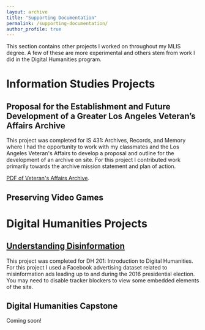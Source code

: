 ```yaml
---
layout: archive
title: "Supporting Documentation"
permalink: /supporting-documentation/
author_profile: true
---
```


This section contains other projects I worked on throughout my MLIS degree. A few of these are more experimental and others stem from work I did in the Digital Humanities program.

Information Studies Projects
======

Proposal for the Establishment and Future Development of a Greater Los Angeles Veteran’s Affairs Archive
------

This project was completed for IS 431: Archives, Records, and Memory where I had the opportunity to work with my classmates and the Los Angeles Veteran's Affairs to develop a proposal and outline for the development of an archive on site. For this project I contributed work primarily towards the archive mission statement and plan of action.

[PDF of Veteran's Affairs Archive](/files/VeteransAffairsArchive.pdf).

Preserving Video Games
------

Digital Humanities Projects
======

[Understanding Disinformation](/dh201.html)
------

This project was completed for DH 201: Introduction to Digital Humanities. For this project I used a Facebook advertising dataset related to misinformation ads leading up to and during the 2016 presidential election. You may need to disable tracker blockers to view some embedded elements of the site.


Digital Humanities Capstone
------

Coming soon!
